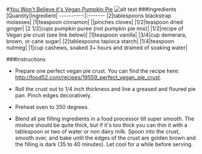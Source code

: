 #[You Won't Believe it's Vegan Pumpkin Pie](https://food52.com/recipes/19560-you-won-t-believe-it-s-vegan-pumpkin-pie)
![alt text](https:https://images.food52.com/9omocQKtAs-Rn-NDBggQ-OoxO4U=/753x502/aa0bafd0-7c34-4b13-b913-2723ee9432e5--food52_10-31-12-5721.jpg)
###Ingredients
|Quantity|Ingredient|
----------:|:-------
|2|tablespoons blackstrap molasses|
|1|teaspoon cinnamon|
||pinches cloves|
|1/2|teaspoon dried ginger|
|2 1/2|cups pumpkin puree (not pumpkin pie mix)|
|1/2|recipe of Vegan pie crust (see link below)|
|1|teaspoon vanilla|
|3/4|cup demerara, brown, or cane sugar|
|2|tablespoons tapioca starch|
|1/4|teaspoon nutmeg|
|1|cup cashews, soaked 3+ hours and drained of soaking water|

###Instructions

* Prepare one perfect vegan pie crust. You can find the recipe here: http://food52.com/recipes/19559_perfect_vegan_pie_crust.

* Roll the crust out to 1/4 inch thickness and line a greased and floured pie pan. Pinch edges decoratively.

* Preheat oven to 350 degrees.

* Blend all pie filling ingredients in a food processor till super smooth. The mixture should be quite thick, but if it's too thick you can thin it with a tablespoon or two of water or non dairy milk. Spoon into the crust, smooth over, and bake until the edges of the crust are golden brown and the filling is dark (35 to 40 minutes). Let cool for a while before serving.